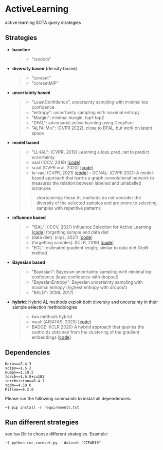 # ActiveLearning
active learning SOTA query strategies
## Strategies
- **baseline**
  > - "random"
- **diversity based** (density based)
  > - "coreset"
  > - "coresetMIP"
- **uncertainty based**
  > - "LeastConfidence", uncertainty sampling with minimal top confidence
  > - "entropy": uncertainty sampling with maximal entropy
  > - "Margin": minimal margin, top1-top2
  > - "DFAL": adversarial active learning using DeepFool
  > - "ALFA-Mix": (CVPR 2022), close to DFAL, but work on latent space
- **model based**
  > - "LL4AL": (CVPR, 2019) Learning a loss_pred_net to predict uncertainty.
  > - vaal (ICCV, 2019) [[code](https://github.com/sinhasam/vaal)]
  > - sraal (CVPR oral, 2020) [[code](https://github.com/Beichen1996/SRAAL)]
  > - ta-vaal (CVPR, 2021) [[code](https://github.com/cubeyoung/TA-VAAL)]
  > – GCNAL: (CVPR 2021) A model-based approach that learns a graph convolutional network to measures the relation between labelled and unlabelled instances
  >> shortcoming: these AL methods do not consider the diversity of the selected samples and are prone to selecting samples with repetitive patterns
- **influence based**
  > - "ISAL": (ICCV, 2021) Influence Selection for Active Learning [[code](https://github.com/dragonlzm/ISAL)]
  > forgetting sample and data diet
  > - (data diet): (nips, 2021) [[code](https://github.com/mansheej/data_diet)]
  > - (forgetting samples): (ICLR, 2019) [[code](https://github.com/mtoneva/example_forgetting)]
  > - "EGL": estimated gradient length, similar to data diet *GraN* method
- **Bayesian based**
  > - "Bayesian": Bayesian uncertainty sampling with minimal top confidence (least confidence with dropout)
  > - "BayesianEntropy": Bayesian uncertainty sampling with maximal entropy (highest entropy with dropout)
  > - "BALD": (ICML 2017)

- **hybrid**: Hybrid AL methods exploit both diversity and uncertainty in their sample selection methodologies
  > - two methods hybrid
  > - waal: (AISATAS, 2020) [[code](https://github.com/cjshui/WAAL)]
  > - BADGE: (ICLR 2020) A hybrid approach that queries the centroids obtained from the clustering of the gradient embeddings [[code](https://github.com/JordanAsh/badge)]
  


## Dependencies
```
Keras==2.4.3
scipy==1.5.2
numpy==1.19.5
torch==1.6.0+cu101
torchvision==0.4.1
tqdm==4.50.0
Pillow==8.2.0
```
Please run the following commands to install all dependencies:
```console
~$ pip install -r requirements.txt
```
## Run different strategies
see ```Run``` Dir to choose different strategies. 
Example:
```console
~$ python run_coreset.py --dataset "CIFAR10"
```

